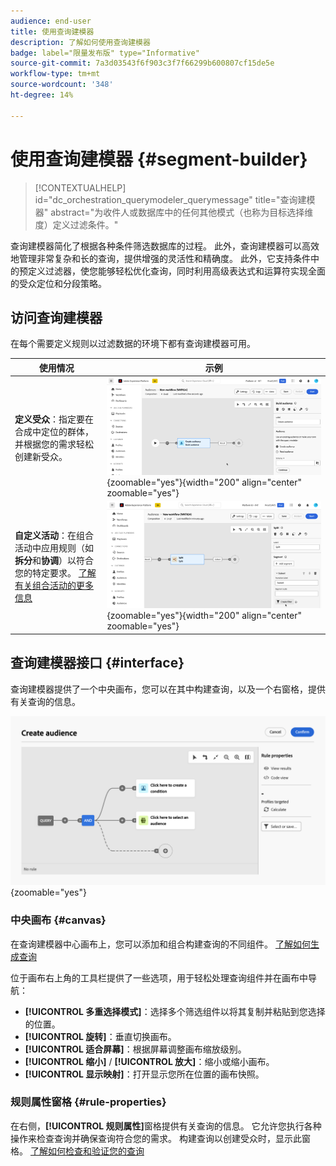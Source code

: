 ```yaml
---
audience: end-user
title: 使用查询建模器
description: 了解如何使用查询建模器
badge: label="限量发布版" type="Informative"
source-git-commit: 7a3d03543f6f903c3f7f66299b600807cf15de5e
workflow-type: tm+mt
source-wordcount: '348'
ht-degree: 14%

---
```


# 使用查询建模器 {#segment-builder}

>[!CONTEXTUALHELP]
>id="dc_orchestration_querymodeler_querymessage"
>title="查询建模器"
>abstract="为收件人或数据库中的任何其他模式（也称为目标选择维度）定义过滤条件。"

查询建模器简化了根据各种条件筛选数据库的过程。 此外，查询建模器可以高效地管理非常复杂和长的查询，提供增强的灵活性和精确度。 此外，它支持条件中的预定义过滤器，使您能够轻松优化查询，同时利用高级表达式和运算符实现全面的受众定位和分段策略。

## 访问查询建模器

在每个需要定义规则以过滤数据的环境下都有查询建模器可用。

| 使用情况 | 示例 |
|  ---  |  ---  |
| **定义受众**：指定要在合成中定位的群体，并根据您的需求轻松创建新受众。 | ![](assets/access-audience.png){zoomable="yes"}{width="200" align="center" zoomable="yes"} |
| **自定义活动**：在组合活动中应用规则（如&#x200B;**拆分**&#x200B;和&#x200B;**协调**）以符合您的特定要求。 [了解有关组合活动的更多信息](../compositions/activities/about-activities.md) | ![](assets/access-composition.png){zoomable="yes"}{width="200" align="center" zoomable="yes"} |

## 查询建模器接口 {#interface}

查询建模器提供了一个中央画布，您可以在其中构建查询，以及一个右窗格，提供有关查询的信息。

![](assets/query-interface.png){zoomable="yes"}

### 中央画布 {#canvas}

在查询建模器中心画布上，您可以添加和组合构建查询的不同组件。 [了解如何生成查询](build-query.md)

位于画布右上角的工具栏提供了一些选项，用于轻松处理查询组件并在画布中导航：

* **[!UICONTROL 多重选择模式]**：选择多个筛选组件以将其复制并粘贴到您选择的位置。
* **[!UICONTROL 旋转]**：垂直切换画布。
* **[!UICONTROL 适合屏幕]**：根据屏幕调整画布缩放级别。
* **[!UICONTROL 缩小]** / **[!UICONTROL 放大]**：缩小或缩小画布。
* **[!UICONTROL 显示映射]**：打开显示您所在位置的画布快照。

### 规则属性窗格 {#rule-properties}

在右侧，**[!UICONTROL 规则属性]**&#x200B;窗格提供有关查询的信息。 它允许您执行各种操作来检查查询并确保查询符合您的需求。 构建查询以创建受众时，显示此窗格。 [了解如何检查和验证您的查询](build-query.md#check-and-validate-your-query)
